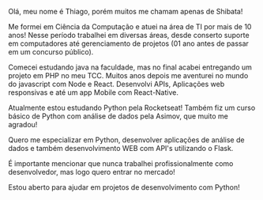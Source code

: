 Olá, meu nome é Thiago, porém muitos me chamam apenas de Shibata!

Me formei em Ciência da Computação e atuei na área de TI por mais de 10 anos! 
Nesse período trabalhei em diversas áreas, desde conserto suporte em computadores até gerenciamento de projetos (01 ano antes de passar em um concurso público).

Comecei estudando java na faculdade, mas no final acabei entregando um projeto em PHP no meu TCC.
Muitos anos depois me aventurei no mundo do javascript com Node e React. Desenvolvi APIs, Aplicações web responsivas e até um app Mobile com React-Native.

Atualmente estou estudando Python pela Rocketseat! Também fiz um curso básico de Python com análise de dados pela Asimov, que muito me agradou!

Quero me especializar em Python, desenvolver aplicações de análise de dados e também desenvolvimento WEB com API's utilizando o Flask.

É importante mencionar que nunca trabalhei profissionalmente como desenvolvedor, mas logo quero entrar no mercado!

Estou aberto para ajudar em projetos de desenvolvimento com Python!

<!--
**thiagoshibata/thiagoshibata** is a ✨ _special_ ✨ repository because its `README.md` (this file) appears on your GitHub profile.

Here are some ideas to get you started:

- 🔭 I’m currently working on ...
- 🌱 I’m currently learning ...
- 👯 I’m looking to collaborate on ...
- 🤔 I’m looking for help with ...
- 💬 Ask me about ...
- 📫 How to reach me: ...
- 😄 Pronouns: ...
- ⚡ Fun fact: ...
-->
